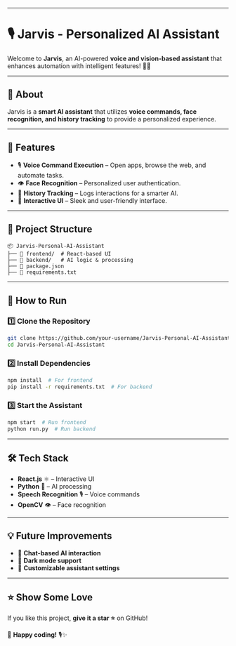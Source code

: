 
---

# **🎙️ Jarvis - Personalized AI Assistant**  

Welcome to **Jarvis**, an AI-powered **voice and vision-based assistant** that enhances automation with intelligent features! 🚀🤖  

---

## 📌 **About**  
Jarvis is a **smart AI assistant** that utilizes **voice commands, face recognition, and history tracking** to provide a personalized experience.  

---

## 🎯 **Features**  
- 🎙️ **Voice Command Execution** – Open apps, browse the web, and automate tasks.  
- 👁️ **Face Recognition** – Personalized user authentication.  
- 📜 **History Tracking** – Logs interactions for a smarter AI.  
- 🎨 **Interactive UI** – Sleek and user-friendly interface.  

---

## 📂 **Project Structure**  
```
📦 Jarvis-Personal-AI-Assistant  
├── 📁 frontend/  # React-based UI  
├── 📁 backend/   # AI logic & processing  
├── 📄 package.json  
├── 📄 requirements.txt  
```

---

## 🚀 **How to Run**  
### **1️⃣ Clone the Repository**  
```bash
git clone https://github.com/your-username/Jarvis-Personal-AI-Assistant.git  
cd Jarvis-Personal-AI-Assistant  
```
### **2️⃣ Install Dependencies**  
```bash
npm install  # For frontend  
pip install -r requirements.txt  # For backend  
```
### **3️⃣ Start the Assistant**  
```bash
npm start  # Run frontend  
python run.py  # Run backend  
```

---

## 🛠 **Tech Stack**  
- **React.js** ⚛️ – Interactive UI  
- **Python** 🐍 – AI processing  
- **Speech Recognition** 🎙️ – Voice commands  
- **OpenCV** 👁️ – Face recognition  

---

## 💡 **Future Improvements**  
- 📌 **Chat-based AI interaction**  
- 🌙 **Dark mode support**  
- 🔄 **Customizable assistant settings**  

---

## ⭐ **Show Some Love**  
If you like this project, **give it a star ⭐** on GitHub!  

🚀 **Happy coding!** 🎙️✨

